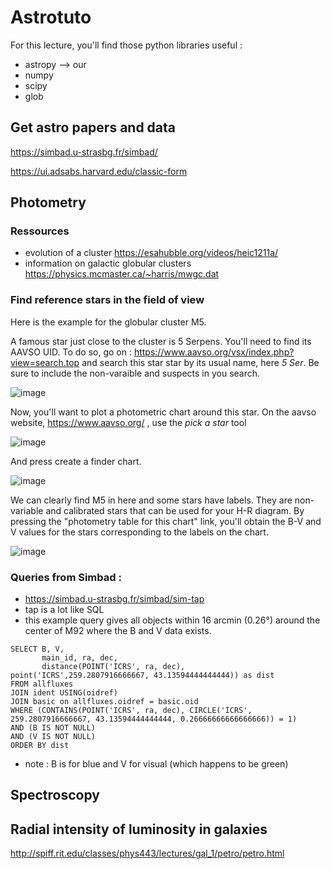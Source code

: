 # Astrotuto

For this lecture, you'll find those python libraries useful : 
- astropy --> our 
- numpy
- scipy
- glob

## Get astro papers and data

https://simbad.u-strasbg.fr/simbad/

https://ui.adsabs.harvard.edu/classic-form

## Photometry

### Ressources

- evolution of a cluster https://esahubble.org/videos/heic1211a/
- information on galactic globular clusters https://physics.mcmaster.ca/~harris/mwgc.dat

### Find reference stars in the field of view

Here is the example for the globular cluster M5. 

A famous star just close to the cluster is 5 Serpens. You'll need to find its AAVSO UID. To do so, go on : https://www.aavso.org/vsx/index.php?view=search.top and search this star star by its usual name, here *5 Ser*. Be sure to include the non-varaible and suspects in you search. 

![image](https://user-images.githubusercontent.com/16650466/156001860-2448dac7-14e8-4169-8744-05aef07ee072.png)

Now, you'll want to plot a photometric chart around this star. On the aavso website, https://www.aavso.org/ , use the *pick a star* tool 

![image](https://user-images.githubusercontent.com/16650466/156002327-73f173ed-1bc4-413d-b198-fbcd35f4661e.png)

And press create a finder chart.

![image](https://user-images.githubusercontent.com/16650466/156002728-c17bf854-b156-4034-8a12-7aa5839f84fe.png)

We can clearly find M5 in here and some stars have labels. They are non-variable and calibrated stars that can be used for your H-R diagram. By pressing the "photometry table for this chart" link, you'll obtain the B-V and V values for the stars corresponding to the labels on the chart. 

![image](https://user-images.githubusercontent.com/16650466/156003327-3f276ef7-2219-4496-8606-b0460a2d4997.png)



### Queries from Simbad : 

- https://simbad.u-strasbg.fr/simbad/sim-tap
- tap is a lot like SQL
- this example query gives all objects within 16 arcmin (0.26°) around the center of M92 where the B and V data exists. 

```sql:
SELECT B, V, 
       main_id, ra, dec, 
       distance(POINT('ICRS', ra, dec), point('ICRS',259.2807916666667, 43.13594444444444)) as dist 
FROM allfluxes 
JOIN ident USING(oidref) 
JOIN basic on allfluxes.oidref = basic.oid
WHERE (CONTAINS(POINT('ICRS', ra, dec), CIRCLE('ICRS', 259.2807916666667, 43.13594444444444, 0.26666666666666666)) = 1) 
AND (B IS NOT NULL) 
AND (V IS NOT NULL)
ORDER BY dist
```

- note : B is for blue and V for visual (which happens to be green)


## Spectroscopy

## Radial intensity of luminosity in galaxies

http://spiff.rit.edu/classes/phys443/lectures/gal_1/petro/petro.html



